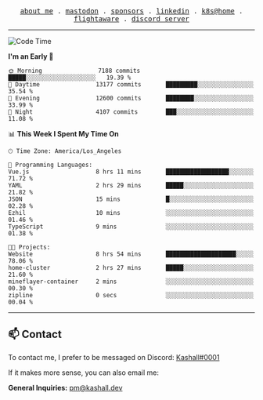 <p align="center">
  <samp>
    <a href="https://jordanjones.org/">about me</a> .
    <a rel="me" href="https://mastodon.social/@kashall">mastodon</a> .
    <a href="https://github.com/sponsors/kashalls">sponsors</a> .
    <a href="https://linkedin.com/in/jordpjones">linkedin</a> .
    <a href="https://github.com/kashalls/home-cluster">k8s@home</a> .
    <a href="https://flightaware.com/adsb/stats/user/kashalls">flightaware</a> .
    <a href="https://discord.gg/V2WrCfqba9">discord server</a>
  </samp>
</p>

---

<!--START_SECTION:waka-->
![Code Time](http://img.shields.io/badge/Code%20Time-1%2C551%20hrs%2018%20mins-blue)

**I'm an Early 🐤** 

```text
🌞 Morning                7188 commits        █████░░░░░░░░░░░░░░░░░░░░   19.39 % 
🌆 Daytime                13177 commits       █████████░░░░░░░░░░░░░░░░   35.54 % 
🌃 Evening                12600 commits       ████████░░░░░░░░░░░░░░░░░   33.99 % 
🌙 Night                  4107 commits        ███░░░░░░░░░░░░░░░░░░░░░░   11.08 % 
```


📊 **This Week I Spent My Time On** 

```text
🕑︎ Time Zone: America/Los_Angeles

💬 Programming Languages: 
Vue.js                   8 hrs 11 mins       ██████████████████░░░░░░░   71.72 % 
YAML                     2 hrs 29 mins       █████░░░░░░░░░░░░░░░░░░░░   21.82 % 
JSON                     15 mins             █░░░░░░░░░░░░░░░░░░░░░░░░   02.28 % 
Ezhil                    10 mins             ░░░░░░░░░░░░░░░░░░░░░░░░░   01.46 % 
TypeScript               9 mins              ░░░░░░░░░░░░░░░░░░░░░░░░░   01.38 % 

🐱‍💻 Projects: 
Website                  8 hrs 54 mins       ████████████████████░░░░░   78.06 % 
home-cluster             2 hrs 27 mins       █████░░░░░░░░░░░░░░░░░░░░   21.60 % 
mineflayer-container     2 mins              ░░░░░░░░░░░░░░░░░░░░░░░░░   00.30 % 
zipline                  0 secs              ░░░░░░░░░░░░░░░░░░░░░░░░░   00.04 % 
```


<!--END_SECTION:waka-->

---

## 📫 Contact

To contact me, I prefer to be messaged on Discord:  [Kashall#0001](https://discord.com/users/201077739589992448)

If it makes more sense, you can also email me:

**General Inquiries:** pm@kashall.dev  
